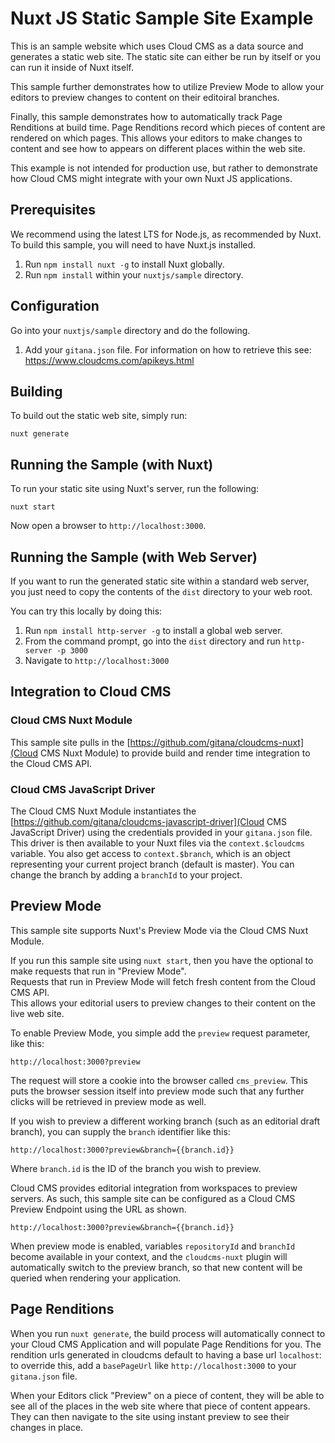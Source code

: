 # Nuxt JS Static Sample Site Example

This is an sample website which uses Cloud CMS as a data source and generates a static web site.  The static site
can either be run by itself or you can run it inside of Nuxt itself.

This sample further demonstrates how to utilize Preview Mode to allow your editors to preview changes to content
on their editoiral branches.

Finally, this sample demonstrates how to automatically track Page Renditions at build time.  Page Renditions record
which pieces of content are rendered on which pages.  This allows your editors to make changes to content and
see how to appears on different places within the web site.

This example is not intended for production use, but rather to demonstrate how Cloud CMS might integrate with your
own Nuxt JS applications.

## Prerequisites

We recommend using the latest LTS for Node.js, as recommended by Nuxt.
To build this sample, you will need to have Nuxt.js installed.

1. Run `npm install nuxt -g` to install Nuxt globally.
2. Run `npm install` within your `nuxtjs/sample` directory.

## Configuration

Go into your `nuxtjs/sample` directory and do the following.

1. Add your `gitana.json` file. For information on how to retrieve this see: https://www.cloudcms.com/apikeys.html

## Building

To build out the static web site, simply run:

```
nuxt generate
```

## Running the Sample (with Nuxt)

To run your static site using Nuxt's server, run the following:

```
nuxt start
```

Now open a browser to `http://localhost:3000`.

## Running the Sample (with Web Server)

If you want to run the generated static site within a standard web server, you just need to copy the contents
of the `dist` directory to your web root.

You can try this locally by doing this:

1. Run `npm install http-server -g` to install a global web server.
2. From the command prompt, go into the `dist` directory and run `http-server -p 3000`
3. Navigate to `http://localhost:3000`

## Integration to Cloud CMS

### Cloud CMS Nuxt Module

This sample site pulls in the [https://github.com/gitana/cloudcms-nuxt](Cloud CMS Nuxt Module) to provide build and
render time integration to the Cloud CMS API.

### Cloud CMS JavaScript Driver

The Cloud CMS Nuxt Module instantiates the [https://github.com/gitana/cloudcms-javascript-driver](Cloud CMS JavaScript Driver)
using the credentials provided in your `gitana.json` file.  This driver is then available to your Nuxt files via the
`context.$cloudcms` variable. You also get access to `context.$branch`, which is an object representing your current project branch (default is master). 
You can change the branch by adding a `branchId` to your project.

## Preview Mode

This sample site supports Nuxt's Preview Mode via the Cloud CMS Nuxt Module. 

If you run this sample site using `nuxt start`, then you have the optional to make requests that run in "Preview Mode".  
Requests that run in Preview Mode will fetch fresh content from the Cloud CMS API.  
This allows your editorial users to preview changes to their content on the live web site.

To enable Preview Mode, you simple add the `preview` request parameter, like this:

```
http://localhost:3000?preview
```

The request will store a cookie into the browser called `cms_preview`.  This puts the browser session itself into
preview mode such that any further clicks will be retrieved in preview mode as well.

If you wish to preview a different working branch (such as an editorial draft branch), you can supply the `branch`
identifier like this:

```
http://localhost:3000?preview&branch={{branch.id}}
```

Where `branch.id` is the ID of the branch you wish to preview.

Cloud CMS provides editorial integration from workspaces to preview servers.  As such, this sample site can be configured
as a Cloud CMS Preview Endpoint using the URL as shown.

```
http://localhost:3000?preview&branch={{branch.id}}
```

When preview mode is enabled, variables `repositoryId` and `branchId` become available in your context, and the `cloudcms-nuxt` plugin
will automatically switch to the preview branch, so that new content will be queried when rendering your application.

## Page Renditions

When you run `nuxt generate`, the build process will automatically connect to your Cloud CMS Application and will
populate Page Renditions for you. The rendition urls generated in cloudcms default to having a base url `localhost`: 
to override this, add a `basePageUrl` like `http://localhost:3000` to your `gitana.json` file. 

When your Editors click "Preview" on a piece of content, they will be able to see all of the places in the web site
where that piece of content appears.  They can then navigate to the site using instant preview to see their changes
in place.
